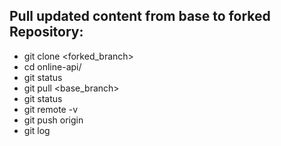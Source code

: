 ## Pull updated content from base to forked Repository:

  * git clone <forked_branch>
  * cd online-api/
  * git status
  * git pull <base_branch>
  * git status
  * git remote -v
  * git push origin
  * git log
